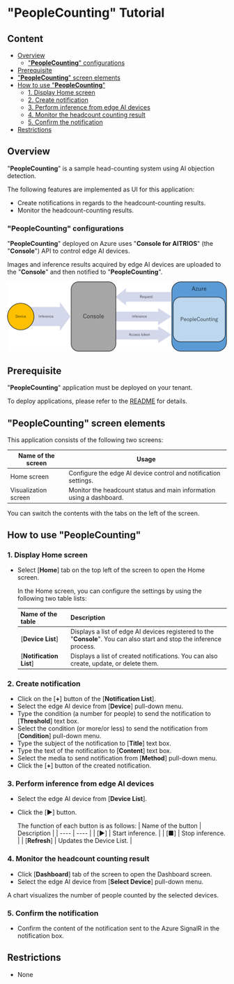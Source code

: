 # "**PeopleCounting**" Tutorial

## Content <!-- omit in toc -->

- [Overview](#overview)
  - ["**PeopleCounting**" configurations](#peoplecounting-configurations)
- [Prerequisite](#prerequisite)
- ["**PeopleCounting**" screen elements](#peoplecounting-screen-elements)
- [How to use "**PeopleCounting**"](#how-to-use-peoplecounting)
  - [1. Display Home screen](#1-display-home-screen)
  - [2. Create notification](#2-create-notification)
  - [3. Perform inference from edge AI devices](#3-perform-inference-from-edge-ai-devices)
  - [4. Monitor the headcount counting result](#4-monitor-the-headcount-counting-result)
  - [5. Confirm the notification](#5-confirm-the-notification)
- [Restrictions](#restrictions)

## Overview

"**PeopleCounting**" is a sample head-counting system using AI objection detection.

The following features are implemented as UI for this application:

- Create notifications in regards to the headcount-counting results.
- Monitor the headcount-counting results.

### "**PeopleCounting**" configurations

"**PeopleCounting**" deployed on Azure uses "**Console for AITRIOS**" (the "**Console**") API to control edge AI devices.

Images and inference results acquired by edge AI devices are uploaded to the "**Console**" and then notified to "**PeopleCounting**".

![Network configurations](Network_diagram.png)

## Prerequisite

"**PeopleCounting**" application must be deployed on your tenant.

To deploy applications, please refer to the [README](../deploy/README.md) for details.

## "**PeopleCounting**" screen elements

This application consists of the following two screens:

  | Name of the screen | Usage |
  | ---- | ---- |
  | Home screen |  Configure the edge AI device control and notification settings. |
  | Visualization screen | Monitor the headcount status and main information using a dashboard. |

You can switch the contents with the tabs on the left of the screen.

## How to use "**PeopleCounting**"

### 1. Display Home screen

- Select [**Home**] tab on the top left of the screen to open the Home screen.

  In the Home screen, you can configure the settings by using the following two table lists: 
  
  | Name of the table | Description |
  | ---- | ---- |
  | [**Device List**] | Displays a list of edge AI devices registered to the "**Console**". You can also start and stop the inference process. |
  | [**Notification List**] | Displays a list of created notifications. You can also create, update, or delete them. |

### 2. Create notification

- Click on the [**+**] button of the [**Notification List**].
- Select the edge AI device from [**Device**] pull-down menu.
- Type the condition (a number for people) to send the notification to [**Threshold**] text box.
- Select the condition (or more/or less) to send the notification from [**Condition**] pull-down menu.
- Type the subject of the notification to [**Title**] text box.
- Type the text of the notification to [**Content**] text box.
- Select the media to send notification from [**Method**] pull-down menu.
- Click the [**+**] button of the created notification.

### 3. Perform inference from edge AI devices

- Select the edge AI device from [**Device List**].
- Click the [**▶**] button.

  The function of each button is as follows:
  | Name of the button | Description |
  | ---- | ---- |
  | [**▶**] | Start inference. |
  | [**■**] | Stop inference. |
  | [**Refresh**] | Updates the Device List. |

### 4. Monitor the headcount counting result

- Click [**Dashboard**] tab of the screen to open the Dashboard screen.
- Select the edge AI device from [**Select Device**] pull-down menu.

A chart visualizes the number of people counted by the selected devices.

### 5. Confirm the notification

- Confirm the content of the notification sent to the Azure SignalR in the notification box.

## Restrictions

- None

